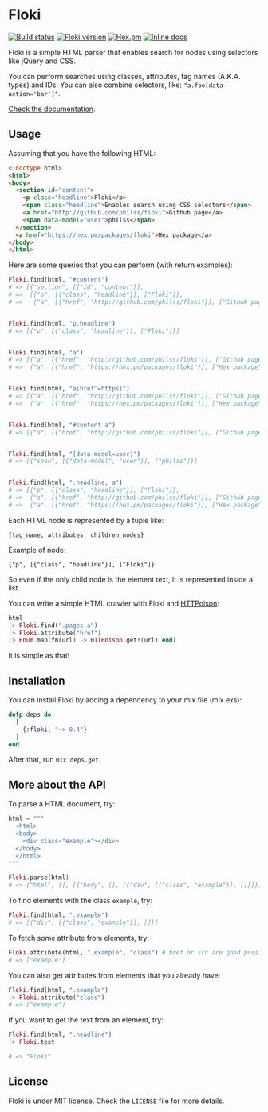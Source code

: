 # Floki

[![Build status](https://travis-ci.org/philss/floki.svg?branch=master)](https://travis-ci.org/philss/floki)
[![Floki version](https://img.shields.io/hexpm/v/floki.svg)](https://hex.pm/packages/floki)
[![Hex.pm](https://img.shields.io/hexpm/dt/floki.svg)](https://hex.pm/packages/floki)
[![Inline docs](http://inch-ci.org/github/philss/floki.svg?branch=master)](http://inch-ci.org/github/philss/floki)

Floki is a simple HTML parser that enables search for nodes using selectors like jQuery and CSS.

You can perform searches using classes, attributes, tag names (A.K.A. types) and IDs.
You can also combine selectors, like: `"a.foo[data-action='bar']"`.

[Check the documentation](http://hexdocs.pm/floki).

## Usage

Assuming that you have the following HTML:

```html
<!doctype html>
<html>
<body>
  <section id="content">
    <p class="headline">Floki</p>
    <span class="headline">Enables search using CSS selectors</span>
    <a href="http://github.com/philss/floki">Github page</a>
    <span data-model="user">philss</span>
  </section>
  <a href="https://hex.pm/packages/floki">Hex package</a>
</body>
</html>
```

Here are some queries that you can perform (with return examples):

```elixir
Floki.find(html, "#content")
# => [{"section", [{"id", "content"}],
# =>  [{"p", [{"class", "headline"}], ["Floki"]},
# =>   {"a", [{"href", "http://github.com/philss/floki"}], ["Github page"]}]}]


Floki.find(html, "p.headline")
# => [{"p", [{"class", "headline"}], ["Floki"]}]


Floki.find(html, "a")
# => [{"a", [{"href", "http://github.com/philss/floki"}], ["Github page"]},
# =>  {"a", [{"href", "https://hex.pm/packages/floki"}], ["Hex package"]}]


Floki.find(html, "a[href^=https]")
# => [{"a", [{"href", "http://github.com/philss/floki"}], ["Github page"]},
# =>  {"a", [{"href", "https://hex.pm/packages/floki"}], ["Hex package"]}]


Floki.find(html, "#content a")
# => [{"a", [{"href", "http://github.com/philss/floki"}], ["Github page"]}]


Floki.find(html, "[data-model=user]")
# => [{"span", [{"data-model", "user"}], ["philss"]}]


Floki.find(html, ".headline, a")
# => [{"p", [{"class", "headline"}], ["Floki"]},
# =>  {"a", [{"href", "http://github.com/philss/floki"}], ["Github page"]},
# =>  {"a", [{"href", "https://hex.pm/packages/floki"}], ["Hex package"]}]
```

Each HTML node is represented by a tuple like:

    {tag_name, attributes, children_nodes}

Example of node:

    {"p", [{"class", "headline"}], ["Floki"]}

So even if the only child node is the element text, it is represented
inside a list.

You can write a simple HTML crawler with Floki and [HTTPoison](https://github.com/edgurgel/httpoison):

```elixir
html
|> Floki.find(".pages a")
|> Floki.attribute("href")
|> Enum.map(fn(url) -> HTTPoison.get!(url) end)

```

It is simple as that!

## Installation

You can install Floki by adding a dependency to your mix file (mix.exs):

```elixir
defp deps do
  [
    {:floki, "~> 0.4"}
  ]
end
```

After that, run `mix deps.get`.

## More about the API

To parse a HTML document, try:

```elixir
html = """
  <html>
  <body>
    <div class="example"></div>
  </body>
  </html>
"""

Floki.parse(html)
# => {"html", [], [{"body", [], [{"div", [{"class", "example"}], []}]}]}
```

To find elements with the class `example`, try:

```elixir
Floki.find(html, ".example")
# => [{"div", [{"class", "example"}], []}]
```

To fetch some attribute from elements, try:

```elixir
Floki.attribute(html, ".example", "class") # href or src are good possibilities to fetch links
# => ["example"]
```

You can also get attributes from elements that you already have:

```elixir
Floki.find(html, ".example")
|> Floki.attribute("class")
# => ["example"]
```

If you want to get the text from an element, try:

```elixir
Floki.find(html, ".headline")
|> Floki.text

# => "Floki"
```

## License

Floki is under MIT license. Check the `LICENSE` file for more details.
